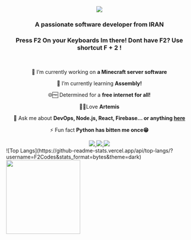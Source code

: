 <h1 align="center">
    <img src="https://readme-typing-svg.herokuapp.com/?font=Righteous&size=35&center=true&vCenter=true&width=500&height=70&duration=4000&lines=Hi+There!+👋;+I'm+F2²!;" />
</h1>

<h3 align="center">A passionate software developer from IRAN</h3>
<h3 align="center">Press <kdb>F2</kdb> On your Keyboards Im there! Dont have F2? Use shortcut F + 2 !</h3>

<br/>

<div align="center">
 
 🔭 I’m currently working on **a Minecraft server software**
 
 🌱 I’m currently learning **Assembly!**

 🌐🆓 Determined for a **free internet for all!**

 🏹🎆Love **Artemis**

 
 💬 Ask me about **DevOps, Node.js, React, Firebase... or anything [here](https://github.com/F2Codes/F2Codes/issues)**

⚡ Fun fact **Python has bitten me once😁**

 </div>
 
<div align="center"> 
  <a href="mailto:matinf2dev@gmail.com">
    <img src="https://skillicons.dev/icons?i=gmail&perline=3" />
  </a>
  <a href="https://linkedin.com/in/matin-hajzeinali" target="_blank">
    <img src="https://skillicons.dev/icons?i=linkedin&perline=3" target="_blank" />
  </a>
  <a href="https://twitter.com/Not_matin0/" target="_blank">
     <img src="https://skillicons.dev/icons?i=twitter" target="_blank" /> <!-- sqlite, safari, google-chrome are other good icon options -->
  </a>
</div>

<a align="center">
![Top Langs](https://github-readme-stats.vercel.app/api/top-langs/?username=F2Codes&stats_format=bytes&theme=dark)
</a>
 

<a item-align="center" href="https://github.com/F2Codes/github-readme-stats">
  <img height="200" align="center" src="https://github-readme-stats.vercel.app/api?username=F2Codes&theme=dark" />
</a>
